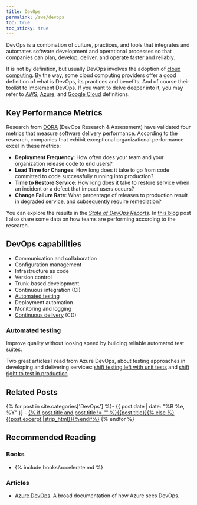 ```yaml
---
title: DevOps
permalink: /swe/devops
toc: true
toc_sticky: true
---
```


DevOps is a combination of culture, practices, and tools that integrates and automates software development and operational processes so that companies can plan, develop, deliver, and operate faster and reliably.

It is not by definition, but usually DevOps involves the adoption of [cloud computing](/swe/cloud-computing). By the way, some cloud computing providers offer a good definition of what is DevOps, its practices and benefits. And of course their toolkit to implement DevOps. If you want to delve deeper into it, you may refer to [AWS](https://aws.amazon.com/devops/what-is-devops/), [Azure](https://azure.microsoft.com/en-us/resources/cloud-computing-dictionary/what-is-devops/), and [Google Cloud](https://cloud.google.com/devops/) definitions.

## Key Performance Metrics

Research from [DORA](https://www.devops-research.com) (DevOps Research & Assessment) have validated four metrics that measure software delivery performance. According to the research, companies that exhibit exceptional organizational performance excel in these metrics:

- **Deployment Frequency**: How often does your team and your organization release code to end users?
- **Lead Time for Changes**: How long does it take to go from code committed to code successfully running into production?
- **Time to Restore Service**: How long does it take to restore service when an incident or a defect that impact users occurs?
- **Change Failure Rate**: What percentage of releases to production result in degraded service, and subsequently require remediation?

You can explore the results in the [*State of DevOps Reports*](https://www.devops-research.com/research.html). In [this blog](/software-delivery-performance-metrics) post I also share some data on how teams are performing according to the research.

## DevOps capabilities

- Communication and collaboration
- Configuration management
- Infrastructure as code
- Version control
- Trunk-based development
- Continuous integration (CI)
- [Automated testing](#automated-testing)
- Deployment automation
- Monitoring and logging
- [Continuous delivery](/swe/devops/cd) (CD)

### Automated testing

Improve quality without loosing speed by building reliable automated test suites.

Two great articles I read from Azure DevOps, about testing approaches in developing and delivering services: [shift testing left with unit tests](https://docs.microsoft.com/en-us/devops/develop/shift-left-make-testing-fast-reliable) and [shift right to test in production](https://docs.microsoft.com/en-us/devops/deliver/shift-right-test-production)

## Related Posts

{% for post in site.categories['DevOps'] %}- {{ post.date | date: "%B %e, %Y" }} - <a href="{{ site.baseurl }}{{ post.url }}">{% if post.title and post.title != "" %}{{post.title}}{% else %}{{post.excerpt |strip_html}}{%endif%}</a>
{% endfor %}

## Recommended Reading

### Books

- {% include books/accelerate.md %}

### Articles

- [Azure DevOps](https://docs.microsoft.com/en-us/azure/devops). A broad documentation of how Azure sees DevOps. 